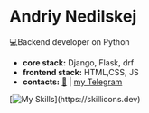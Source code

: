 # Andriy Nedilskej
:computer:Backend developer on Python
* **core  stack:** Django, Flask, drf 
* **frontend stack:** HTML,CSS, JS
* **contacts:** [:newspaper:](andrej.nedilskej@gmail.com) | [my Telegram](https://t.me/andrew_stoic)



[![My Skills](https://skillicons.dev/icons?i=js,html,css,git,docker,vim,bash,django,linux,mysql,nginx,postgres,flask,)](https://skillicons.dev)

